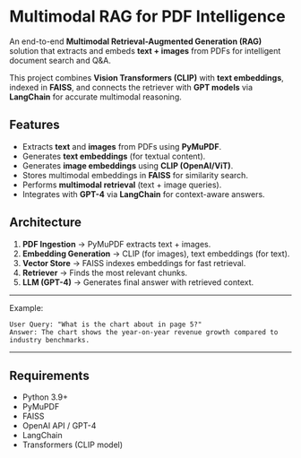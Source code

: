 # Multimodal RAG for PDF Intelligence

An end-to-end **Multimodal Retrieval-Augmented Generation (RAG)** solution that extracts and embeds **text + images** from PDFs for intelligent document search and Q&A.  

This project combines **Vision Transformers (CLIP)** with **text embeddings**, indexed in **FAISS**, and connects the retriever with **GPT models** via **LangChain** for accurate multimodal reasoning.

## Features

- Extracts **text** and **images** from PDFs using **PyMuPDF**.
- Generates **text embeddings** (for textual content).
- Generates **image embeddings** using **CLIP (OpenAI/ViT)**.
- Stores multimodal embeddings in **FAISS** for similarity search.
- Performs **multimodal retrieval** (text + image queries).
- Integrates with **GPT-4** via **LangChain** for context-aware answers.

## Architecture

1. **PDF Ingestion** → PyMuPDF extracts text + images.  
2. **Embedding Generation** → CLIP (for images), text embeddings (for text).  
3. **Vector Store** → FAISS indexes embeddings for fast retrieval.  
4. **Retriever** → Finds the most relevant chunks.  
5. **LLM (GPT-4)** → Generates final answer with retrieved context.  
---

Example:
```
User Query: "What is the chart about in page 5?"
Answer: The chart shows the year-on-year revenue growth compared to industry benchmarks.
```

---

## Requirements
- Python 3.9+
- PyMuPDF
- FAISS
- OpenAI API / GPT-4
- LangChain
- Transformers (CLIP model)
